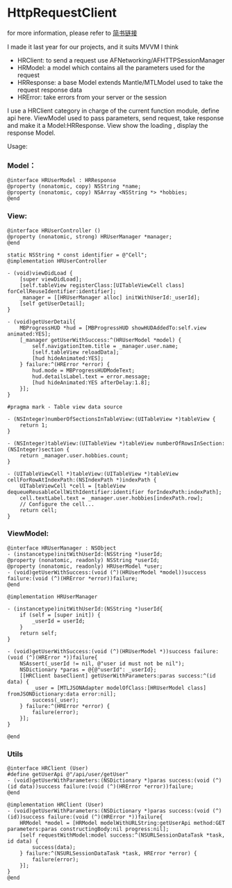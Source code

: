 # HttpRequestClient

for more information, please refer to [简书链接](http://www.jianshu.com/p/e6e2a6e8855e)

I made it last year for our projects, and it suits MVVM I think

- HRClient: to send a request use AFNetworking/AFHTTPSessionManager
- HRModel: a model which contains all the parameters used for the request
- HRResponse: a base Model extends Mantle/MTLModel used to take the request response data
- HRError: take errors from your server or the session

I use a HRClient category in charge of the current function module, define api here.
ViewModel used to pass parameters, send request, take response and make it a Model:HRResponse.
View show the loading , display the response Model.

Usage:
### Model：
```objc
@interface HRUserModel : HRResponse
@property (nonatomic, copy) NSString *name;
@property (nonatomic, copy) NSArray <NSString *> *hobbies;
@end
```
### View:
```objc
@interface HRUserController ()
@property (nonatomic, strong) HRUserManager *manager;
@end

static NSString * const identifier = @"Cell";
@implementation HRUserController

- (void)viewDidLoad {
    [super viewDidLoad];
    [self.tableView registerClass:[UITableViewCell class] forCellReuseIdentifier:identifier];
    _manager = [[HRUserManager alloc] initWithUserId:_userId];
    [self getUserDetail];
}

- (void)getUserDetail{
    MBProgressHUD *hud = [MBProgressHUD showHUDAddedTo:self.view animated:YES];
    [_manager getUserWithSuccess:^(HRUserModel *model) {
        self.navigationItem.title = _manager.user.name;
        [self.tableView reloadData];
        [hud hideAnimated:YES];
    } failure:^(HRError *error) {
        hud.mode = MBProgressHUDModeText;
        hud.detailsLabel.text = error.message;
        [hud hideAnimated:YES afterDelay:1.8];
    }];
}

#pragma mark - Table view data source

- (NSInteger)numberOfSectionsInTableView:(UITableView *)tableView {
    return 1;
}

- (NSInteger)tableView:(UITableView *)tableView numberOfRowsInSection:(NSInteger)section {
    return _manager.user.hobbies.count;
}

- (UITableViewCell *)tableView:(UITableView *)tableView cellForRowAtIndexPath:(NSIndexPath *)indexPath {
    UITableViewCell *cell = [tableView dequeueReusableCellWithIdentifier:identifier forIndexPath:indexPath];
    cell.textLabel.text = _manager.user.hobbies[indexPath.row];
    // Configure the cell...
    return cell;
}
```
### ViewModel:
```objc
@interface HRUserManager : NSObject
- (instancetype)initWithUserId:(NSString *)userId;
@property (nonatomic, readonly) NSString *userId;
@property (nonatomic, readonly) HRUserModel *user;
- (void)getUserWithSuccess:(void (^)(HRUserModel *model))success failure:(void (^)(HRError *error))failure;
@end
```
```objc
@implementation HRUserManager

- (instancetype)initWithUserId:(NSString *)userId{
    if (self = [super init]) {
        _userId = userId;
    }
    return self;
}

- (void)getUserWithSuccess:(void (^)(HRUserModel *))success failure:(void (^)(HRError *))failure{
    NSAssert(_userId != nil, @"user id must not be nil");
    NSDictionary *paras = @{@"userId": _userId};
    [[HRClient baseClient] getUserWithParameters:paras success:^(id data) {
        _user = [MTLJSONAdapter modelOfClass:[HRUserModel class] fromJSONDictionary:data error:nil];
        success(_user);
    } failure:^(HRError *error) {
        failure(error);
    }];
}

@end
```
### Utils
```objc
@interface HRClient (User)
#define getUserApi @"/api/user/getUser"
- (void)getUserWithParameters:(NSDictionary *)paras success:(void (^)(id data))success failure:(void (^)(HRError *error))failure;
@end
```
```objc
@implementation HRClient (User)
- (void)getUserWithParameters:(NSDictionary *)paras success:(void (^)(id))success failure:(void (^)(HRError *))failure{
    HRModel *model = [HRModel modelWithURLString:getUserApi method:GET parameters:paras constructingBody:nil progress:nil];
    [self requestWithModel:model success:^(NSURLSessionDataTask *task, id data) {
        success(data);
    } failure:^(NSURLSessionDataTask *task, HRError *error) {
        failure(error);
    }];
}
@end
```